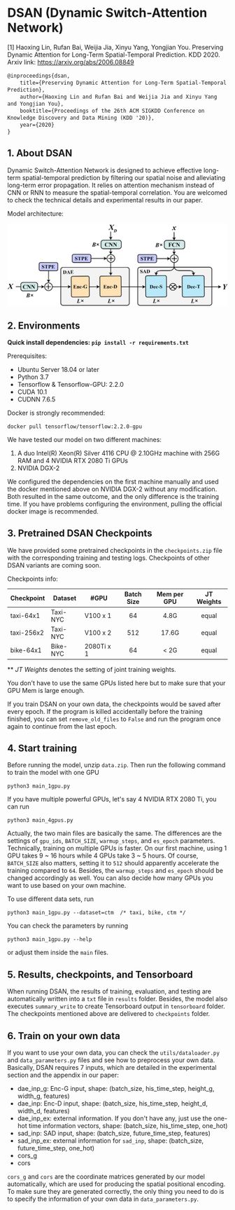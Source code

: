 # DSAN (Dynamic Switch-Attention Network)

[1] Haoxing Lin, Rufan Bai, Weijia Jia, Xinyu Yang, Yongjian You. Preserving Dynamic Attention for Long-Term Spatial-Temporal Prediction. KDD 2020. Arxiv link: https://arxiv.org/abs/2006.08849

 
    @inproceedings{dsan,
        title={Preserving Dynamic Attention for Long-Term Spatial-Temporal Prediction},
        author={Haoxing Lin and Rufan Bai and Weijia Jia and Xinyu Yang and Yongjian You},
        booktitle={Proceedings of the 26th ACM SIGKDD Conference on Knowledge Discovery and Data Mining (KDD '20)},
        year={2020} 
    }


## 1. About DSAN

Dynamic Switch-Attention Network is designed to achieve effective long-term spatial-temporal prediction by filtering our spatial noise and alleviating long-term error propagation. It relies on attention mechanism instead of CNN or RNN to measure the spatial-temporal correlation. You are welcomed to check the technical details and experimental results in our paper.

Model architecture:

<p align="center">
<img src="./figs/fig_arch.png" width="800" />
</p>

## 2. Environments

**Quick install dependencies: ```pip install -r requirements.txt```**

Prerequisites:

 - Ubuntu Server 18.04 or later
 - Python 3.7
 - Tensorflow & Tensorflow-GPU: 2.2.0
 - CUDA 10.1
 - CUDNN 7.6.5


Docker is strongly recommended:

    docker pull tensorflow/tensorflow:2.2.0-gpu

We have tested our model on two different machines:

 1. A duo Intel(R) Xeon(R) Silver 4116 CPU @ 2.10GHz machine with 256G RAM and 4 NVIDIA RTX 2080 Ti GPUs
 2. NVIDIA DGX-2

We configured the dependencies on the first machine manually and used the docker mentioned above on NVIDIA DGX-2 without any modification. Both resulted in the same outcome, and the only difference is the training time. If you have problems configuring the environment, pulling the official docker image is recommended.

## 3. Pretrained DSAN Checkpoints

We have provided some pretrained checkpoints in the `checkpoints.zip` file with the corresponding training and testing logs. Checkpoints of other DSAN variants are coming soon.

Checkpoints info:

| Checkpoint | Dataset | #GPU | Batch Size | Mem per GPU | JT Weights |
| ------ | ------ | ------ | :------: | :------: | :------: |
| taxi-64x1 | Taxi-NYC | V100 x 1 | 64 | 4.8G | equal |
| taxi-256x2 | Taxi-NYC | V100 x 2 | 512 | 17.6G | equal |
| bike-64x1 | Bike-NYC | 2080Ti x 1 | 64 | < 2G | equal |

** <em>JT Weights</em> denotes the setting of joint training weights.

You don't have to use the same GPUs listed here but to make sure that your GPU Mem is large enough.

If you train DSAN on your own data, the checkpoints would be saved after every epoch. If the program is killed accidentally before the training finished, you can set `remove_old_files` to `False` and run the program once again to continue from the last epoch.

## 4. Start training

Before running the model, unzip `data.zip`. Then run the following command to train the model with one GPU

    python3 main_1gpu.py

If you have multiple powerful GPUs, let's say 4 NVIDIA RTX 2080 Ti, you can run

    python3 main_4gpus.py

Actually, the two main files are basically the same. The differences are the settings of `gpu_ids`, `BATCH_SIZE`, `warmup_steps`, and `es_epoch` parameters. Technically, training on multiple GPUs is faster. On our first machine, using 1 GPU takes 9 ~ 16 hours while 4 GPUs take 3 ~ 5 hours. Of course, `BATCH_SIZE` also matters, setting it to `512` should apparently accelerate the training compared to `64`. Besides, the `warmup_steps` and `es_epoch` should be changed accordingly as well. You can also decide how many GPUs you want to use based on your own machine.

To use different data sets, run

    python3 main_1gpu.py --dataset=ctm  /* taxi, bike, ctm */

You can check the parameters by running

    python3 main_1gpu.py --help

or adjust them inside the `main` files.

## 5. Results, checkpoints, and Tensorboard

When running DSAN, the results of training, evaluation, and testing are automatically written into a `txt` file in `results` folder. Besides, the model also executes `summary_write` to create Tensorboard output in `tensorboard` folder. The checkpoints mentioned above are delivered to `checkpoints` folder.

## 6. Train on your own data

If you want to use your own data, you can check the `utils/dataloader.py` and `data_parameters.py` files and see how to preprocess your own data. Basically, DSAN requires 7 inputs, which are detailed in the experimental section and the appendix in our paper:

 - dae_inp_g: Enc-G input, shape: (batch_size, his_time_step, height_g, width_g, features)
 - dae_inp: Enc-D input, shape: (batch_size, his_time_step, height_d, width_d, features)
 - dae_inp_ex: external information. If you don't have any, just use the one-hot time information vectors, shape: (batch_size, his_time_step, one_hot)
 - sad_inp: SAD input, shape: (batch_size, future_time_step, features)
 - sad_inp_ex: external information for `sad_inp`, shape: (batch_size, future_time_step, one_hot)
 - cors_g
 - cors

`cors_g` and `cors` are the coordinate matrices generated by our model automatically, which are used for producing the spatial positional encoding. To make sure they are generated correctly, the only thing you need to do is to specify the information of your own data in `data_parameters.py`.
